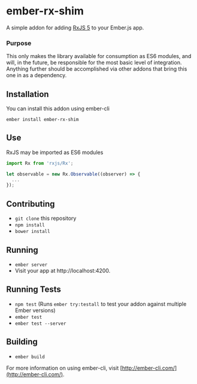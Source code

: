 # ember-rx-shim

A simple addon for adding [RxJS 5](https://github.com/ReactiveX/rxjs#rxjs-5-beta) to your Ember.js app.

### Purpose

This only makes the library available for consumption as ES6 modules, and will, in the future, be responsible for the most basic level of integration. Anything further should be accomplished via other addons that bring this one in as a dependency.

## Installation

You can install this addon using ember-cli
```
ember install ember-rx-shim
```

## Use

RxJS may be imported as ES6 modules

```js
import Rx from 'rxjs/Rx';

let observable = new Rx.Observable((observer) => {
  ...
});

```


## Contributing

* `git clone` this repository
* `npm install`
* `bower install`

## Running

* `ember server`
* Visit your app at http://localhost:4200.

## Running Tests

* `npm test` (Runs `ember try:testall` to test your addon against multiple Ember versions)
* `ember test`
* `ember test --server`

## Building

* `ember build`

For more information on using ember-cli, visit [http://ember-cli.com/](http://ember-cli.com/).
